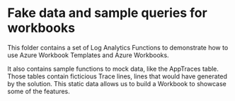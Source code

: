 # Fake data and sample queries for workbooks

This folder contains a set of Log Analytics Functions to demonstrate how to use Azure Workbook Templates and Azure Workbooks.

It also contains sample functions to mock data, like the AppTraces table. Those tables contain ficticious Trace lines, lines that would have generated by the solution. This static data allows us to build a Workbook to showcase some of the features.
